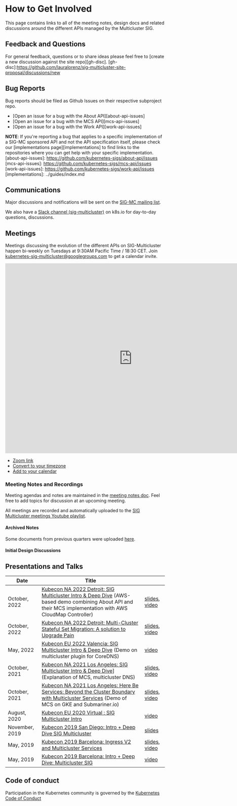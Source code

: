 # How to Get Involved

This page contains links to all of the meeting notes, design docs and related discussions around the different APIs managed by the Multicluster SIG.

## Feedback and Questions

For general feedback, questions or to share ideas please feel free to [create a
new discussion against the site repo][gh-disc].
[gh-disc]:https://github.com/lauralorenz/sig-multicluster-site-proposal/discussions/new

## Bug Reports

Bug reports should be filed as Github Issues on their respective subproject repo.

* [Open an issue for a bug with the About API][about-api-issues]
* [Open an issue for a bug with the MCS API][mcs-api-issues]
* [Open an issue for a bug with the Work API][work-api-issues]

**NOTE**: If you're reporting a bug that applies to a specific implementation of
a SIG-MC sponsored API and not the API specification itself, please check our
[implementations page][implementations] to find links to the repositories where
you can get help with your specific implementation.
[about-api-issues]: https://github.com/kubernetes-sigs/about-api/issues
[mcs-api-issues]: https://github.com/kubernetes-sigs/mcs-api/issues
[work-api-issues]: https://github.com/kubernetes-sigs/work-api/issues
[implementations]: ../guides/index.md

## Communications

Major discussions and notifications will be sent on the [SIG-MC mailing
list][sigmcg].

We also have a [Slack channel (sig-multicluster)][slack] on k8s.io for day-to-day questions, discussions.

[sigmcg]: https://groups.google.com/forum/#!forum/kubernetes-sig-multicluster
[slack]: https://kubernetes.slack.com/archives/C09R1PJR3

## Meetings

Meetings discussing the evolution of the different APIs on SIG-Multicluster happen bi-weekly on Tuesdays at 9:30AM Pacific Time / 18:30 CET. Join kubernetes-sig-multicluster@googlegroups.com to get a calendar invite. 


<iframe
  src="https://calendar.google.com/calendar/u/0/embed?src=c5ac8984a64230b4c301124c52e53300440296806f61a22de507598a89c282ea@group.calendar.google.com&ctz=America/Los_Angeles"
  style="border: 0" width="800" height="600" frameborder="0"
  scrolling="no">
</iframe>

* [Zoom link](https://zoom.us/my/k8s.mc)
* [Convert to your timezone](http://www.thetimezoneconverter.com/?t=09:30&tz=PT%20%28Pacific%20Time%29)
* [Add to your calendar](https://calendar.google.com/calendar/u/0/r/eventedit/copy/MWlzc3MxZHIzbTM5Zmp0bWlxdDQwM2ZjcG5fMjAyMzAxMjRUMTczMDAwWiBjNWFjODk4NGE2NDIzMGI0YzMwMTEyNGM1MmU1MzMwMDQ0MDI5NjgwNmY2MWEyMmRlNTA3NTk4YTg5YzI4MmVhQGc)


### Meeting Notes and Recordings

Meeting agendas and notes are maintained in the [meeting notes
doc][meeting-notes]. Feel free to add topics for discussion at an upcoming
meeting.

All meetings are recorded and automatically uploaded to the [SIG Multicluster meetings Youtube playlist][sig-multicluster-yt-playlist].

#### Archived Notes
Some documents from previous quarters were uploaded [here][sig-mc-previous-quarters-docs].

[sig-mc-previous-quarters-docs]: https://drive.google.com/open?id=0B6O6mvmXbHiFRE03d0FPSGtTSG8

#### Initial Design Discussions


[sig-multicluster-yt-playlist]: https://www.youtube.com/playlist?list=PL69nYSiGNLP0HqgyqTby6HlDEz7i1mb0-
[sig-net-yt-playlist]: https://www.youtube.com/playlist?list=PL69nYSiGNLP2E8vmnqo5MwPOY25sDWIxb
[early-yt-playlist]: https://www.youtube.com/playlist?list=PL7KjrPTDcs4Xe6SZj-51WvBfufKf-la1O
[kubecon-2019-na-design-discussion]: https://docs.google.com/document/d/1l_SsVPLMBZ7lm_T4u7ZDBceTTUY71-iEQUPWeOdTAxM/preview
[kubecon-2019-eu-discussion]: https://docs.google.com/document/d/1n8AaDiPXyZHTosm1dscWhzpbcZklP3vd11fA6L6ajlY/preview
[sig-net-2019-11-sync]: https://docs.google.com/document/d/1AqBaxNX0uS0fb_fSpVL9c8TmaSP7RYkWO8U_SdJH67k/preview
[meeting-notes]: https://tinyurl.com/sig-multicluster-notes

## Presentations and Talks

[//]: # (Should we move this section in another tab or subtab? Maybe in the 'Reference' section or the 'Blog' section?)

| Date           | Title |    |
|----------------|-------|----|
| October, 2022 | [Kubecon NA 2022 Detroit: SIG Multicluster Intro & Deep Dive][2022-kubecon-na-schedule] (AWS-based demo combining About API and their MCS implementation with AWS CloudMap Controller)| [slides][2022-kubecon-na-slides], [video][2022-kubecon-na-video]|
| October, 2022 | [Kubecon NA 2022 Detroit: Multi-Cluster Stateful Set Migration: A solution to Upgrade Pain][2022-kubecon-na-mc-statefulset-schedule] | [slides][2022-kubecon-na-mc-statefulset-slides], [video][2022-kubecon-na-mc-statefulset-video] |
| May, 2022 | [Kubecon EU 2022 Valencia: SIG Multicluster Intro & Deep Dive][2022-kubecon-eu-schedule] (Demo on multicluster plugin for CoreDNS) | [video][2022-kubecon-eu-video] |
| October, 2021 | [Kubecon NA 2021 Los Angeles: SIG Multicluster Intro & Deep Dive][2021-kubecon-na-schedule]] (Explanation of MCS, multicluster DNS)| [slides][2021-kubecon-na-slides], [video][2021-kubecon-na-video] |
| October, 2021 | [Kubecon NA 2021 Los Angeles: Here Be Services: Beyond the Cluster Boundary with Multicluster Services][2021-kubecon-na-here-be-services-schedule] (Demo of MCS on GKE and Submariner.io) | [slides][2021-kubecon-na-here-be-services-slides], [video][2021-kubecon-na-here-be-services] |
| August, 2020 | [Kubecon EU 2020 Virtual : SIG Multicluster Intro][2020-kubecon-eu-schedule] | [video][2020-kubecon-eu-video] |
| November, 2019 | [Kubecon 2019 San Diego: Intro + Deep Dive SIG Multicluster][2019-kubecon-na-schedule] | [slides][2019-kubecon-na-community-slides] |
| May, 2019      | [Kubecon 2019 Barcelona: Ingress V2 and Multicluster Services][2019-kubecon-eu-ingress-v2] | [slides][2019-kubecon-eu-ingress-v2-slides], [video][2019-kubecon-eu-ingress-v2-video]|
| May, 2019      | [Kubecon 2019 Barcelona: Intro + Deep Dive: Multicluster SIG][2019-kubecon-eu-sig-mc-intro] | [video][2019-kubecon-eu-sig-mc-intro-video]


[2022-kubecon-na-schedule]: https://sched.co/182P2
[2022-kubecon-na-slides]: https://docs.google.com/presentation/d/106iQ-W3JiyWC_ek6EesisQWhg2bW4xfE514YFAQM3wo/edit?usp=sharing
[2022-kubecon-na-video]: https://www.youtube.com/watch?v=VZnF3YO1cm8

[2022-kubecon-na-mc-statefulset-schedule]: https://sched.co/182It
[2022-kubecon-na-mc-statefulset-video]: https://www.youtube.com/watch?v=hkyUqgwTZL8
[2022-kubecon-na-mc-statefulset-slides]: https://static.sched.com/hosted_files/kccncna2022/1c/KubeCon%20NA%2722_%20Multi-Cluster%20Stateful%20Set%20Migration_%20A%20Solution%20to%20Upgrade%20Pain.pptx.pdf

[2022-kubecon-eu-schedule]: https://sched.co/ytq6
[2022-kubecon-eu-video]: https://www.youtube.com/watch?v=cYFxjZEXucM

[2021-kubecon-na-schedule]: https://sched.co/lV6k
[2021-kubecon-na-slides]: https://static.sched.com/hosted_files/kccncna2021/d4/SIG%20Multicluster%20Intro%20%26%20Deep%20Dive%20KubeCon%20NA%202021-final.pdf

[2021-kubecon-na-video]: https://www.youtube.com/watch?v=zVTFm7HJD3s
[2021-kubecon-na-here-be-services-schedule]: https://sched.co/lV67
[2021-kubecon-na-here-be-services-slides]: https://static.sched.com/hosted_files/kccncna2021/5b/Here%20Be%20Services.pdf
[2021-kubecon-na-here-be-services]: https://www.youtube.com/watch?v=_UJrSfmvlMA

[2020-kubecon-eu-schedule]: https://sched.co/Zew0
[2020-kubecon-eu-video]: https://www.youtube.com/watch?v=bv9c1lJxDIo

[2019-kubecon-na-schedule]: https://sched.co/Uakw
[2019-kubecon-na-slides]: https://static.sched.com/hosted_files/kccncna19/29/SIG%20Multicluster%20KubeCon%20NA%202019%282%29.pdf

[2019-kubecon-na-video]: https://www.youtube.com/watch?v=cduG0FrjdJA

[2019-kubecon-eu-ingress-v2]: https://kccnceu19.sched.com/event/MPb6/ingress-v2-and-multicluster-services-rohit-ramkumar-bowei-du-google
[2019-kubecon-eu-ingress-v2-slides]: https://static.sched.com/hosted_files/kccnceu19/97/%5Bwith%20speaker%20notes%5D%20Kubecon%20EU%202019_%20Ingress%20V2%20%26%20Multi-Cluster%20Services.pdf
[2019-kubecon-eu-ingress-v2-video]: https://www.youtube.com/watch?v=Ne9UJL6irXY&t=1s

[2019-kubecon-eu-sig-mc-intro]: https://sched.co/MPlP
[2019-kubecon-eu-sig-mc-intro-video]: https://www.youtube.com/watch?v=GOiN1R2vQos

[2019-kubecon-na-community-slides]: https://docs.google.com/presentation/d/1s0scrQCCFLJMVjjGXGQHoV6_4OIZkaIGjwj4wpUUJ7M

## Code of conduct

Participation in the Kubernetes community is governed by the [Kubernetes Code of
Conduct](https://github.com/kubernetes/community/blob/master/code-of-conduct.md)

